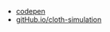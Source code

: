 
- [codepen](https://codepen.io/suzan_p/full/ZEPjvNG)
- [gitHub.io/cloth-simulation](https://sjnprjl.github.io/cloth-simulation/)